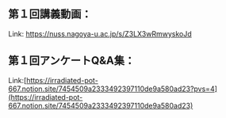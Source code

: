 ## 第１回講義動画：<br>
Link: https://nuss.nagoya-u.ac.jp/s/Z3LX3wRmwyskoJd


## 第１回アンケートQ&A集：<br>
Link:[https://irradiated-pot-667.notion.site/7454509a2333492397110de9a580ad23?pvs=4](https://irradiated-pot-667.notion.site/7454509a2333492397110de9a580ad23)
